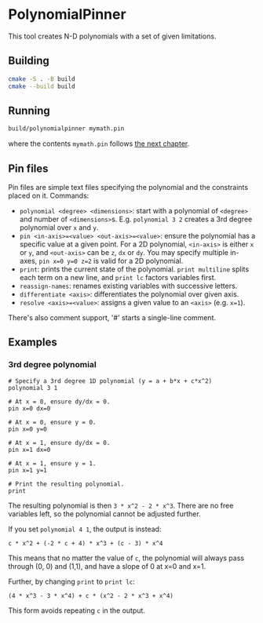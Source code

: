 PolynomialPinner
================

This tool creates N-D polynomials with a set of given limitations.

## Building

```sh
cmake -S . -B build
cmake --build build
```

## Running

```sh
build/polynomialpinner mymath.pin
```

where the contents `mymath.pin` follows [the next chapter](#pin-files).

## Pin files

Pin files are simple text files specifying the polynomial and the constraints placed on it. Commands:

* `polynomial <degree> <dimensions>`: start with a polynomial of `<degree>` and number of `<dimensions>`s. E.g. `polynomial 3 2` creates a 3rd degree polynomial over `x` and `y`.
* `pin <in-axis>=<value> <out-axis>=<value>`: ensure the polynomial has a specific value at a given point. For a 2D polynomial, `<in-axis>` is either `x` or `y`, and `<out-axis>` can be `z`, `dx` or `dy`. You may specify multiple in-axes, `pin x=0 y=0 z=2` is valid for a 2D polynomial.
* `print`: prints the current state of the polynomial. `print multiline` splits each term on a new line, and `print lc` factors variables first.
* `reassign-names`: renames existing variables with successive letters.
* `differentiate <axis>`: differentiates the polynomial over given axis.
* `resolve <axis>=<value>`: assigns a given value to an `<axis>` (e.g. `x=1`).

There's also comment support, '#' starts a single-line comment.

## Examples

### 3rd degree polynomial

```
# Specify a 3rd degree 1D polynomial (y = a + b*x + c*x^2)
polynomial 3 1

# At x = 0, ensure dy/dx = 0.
pin x=0 dx=0

# At x = 0, ensure y = 0.
pin x=0 y=0

# At x = 1, ensure dy/dx = 0.
pin x=1 dx=0

# At x = 1, ensure y = 1.
pin x=1 y=1

# Print the resulting polynomial.
print
```

The resulting polynomial is then `3 * x^2 - 2 * x^3`.
There are no free variables left, so the polynomial cannot be adjusted further.

If you set `polynomial 4 1`, the output is instead:

```
c * x^2 + (-2 * c + 4) * x^3 + (c - 3) * x^4
```

This means that no matter the value of `c`, the polynomial will always pass through (0, 0) and (1,1), and have a slope of 0 at x=0 and x=1.

Further, by changing `print` to `print lc`:

```
(4 * x^3 - 3 * x^4) + c * (x^2 - 2 * x^3 + x^4)
```

This form avoids repeating `c` in the output.
